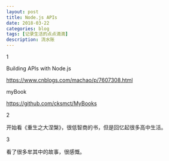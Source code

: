 ```yaml
---
layout: post
title: Node.js APIs
date: 2018-03-22
categories: blog
tags: [记录生活的点点滴滴]
description: 流水账
---
```


1

Building APIs with Node.js

https://www.cnblogs.com/machao/p/7607308.html

myBook

https://github.com/cksmct/MyBooks

2

开始看《重生之大涅槃》，很低智商的书，但是回忆起很多高中生活。

3

看了很多牟其中的故事，很感慨。









